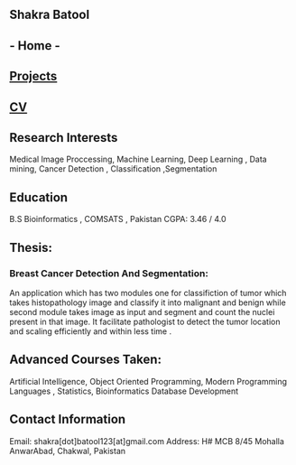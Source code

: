 ## Shakra Batool
## - Home -
## [Projects](https://github.com/Shakra100/shakra/blob/gh-pages/projects.html)
## [CV](https://github.com/Shakra100/shakra/blob/gh-pages/shakra_cv.pdf)
## Research Interests
Medical Image Proccessing, Machine Learning, Deep Learning , Data mining, Cancer Detection , Classification ,Segmentation




## Education
B.S Bioinformatics , COMSATS , Pakistan
CGPA: 3.46 / 4.0
## Thesis: 
### Breast Cancer Detection And Segmentation: 
An application which has two modules one for classifiction of tumor which takes histopathology image and classify it into malignant and benign while second module takes image as input and segment and count the nuclei present in that image. It facilitate pathologist to detect the tumor location and scaling efficiently and within less time .
## Advanced Courses Taken: 
Artificial Intelligence, Object Oriented Programming, Modern Programming Languages , Statistics, Bioinformatics Database Development



## Contact Information
Email:	shakra[dot]batool123[at]gmail.com
Address:	H# MCB 8/45 Mohalla AnwarAbad, Chakwal, Pakistan
